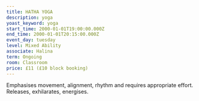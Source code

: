 ```yaml
---
title: HATHA YOGA
description: yoga
yoast_keyword: yoga
start_time: 2000-01-01T19:00:00.000Z
end_time: 2000-01-01T20:15:00.000Z
event_day: tuesday
level: Mixed Ability
associate: Halina
term: Ongoing
room: Classroom
price: £11 (£10 block booking)
---
```

Emphasises movement, alignment, rhythm and requires appropriate effort. Releases, exhilarates,  energises.
